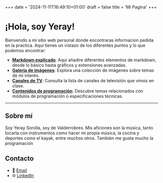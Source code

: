 +++
date = '2024-11-11T16:49:10+01:00'
draft = false
title = 'Mi Pagina'
+++
# ¡Hola, soy Yeray!

Bienvenido a mi sitio web personal donde encontraras informacion pedida en la practica. Aquí tienes un vistazo de los diferentes puntos y lo que podemos encontrar:

- **[Markdown explicado](markdown/elementosMarkdown)**: Aqui añadire diferentes elementos de markdown, desde lo básico hasta gráficos y extensiones avanzadas.
- **[Galería de imágenes](imagenes)**: Explora una colección de imágenes sobre temas de mi interés.
- **[Canales de TV](canalestv)**: Consulta la lista de canales de televisión que vimos en clase.
- **[Contenidos de programación](modulos/programacion)**: Descubre temas relacionados con módulos de programación o especificaciones técnicas.

---

## Sobre mí
Soy Yeray Sorolla, soy de Valderrobres. Mis aficiones son la música, tanto tocarla con instrumentos como hacer mi propia música, la cocina y deportes como el kayak, entre muchos otros. También me gusta mucho la programación
## Contacto
- 📧 [Email](mailto:sorollayeray@gmail.com)
- 🌐 [LinkedIn](https://linkedin.com)